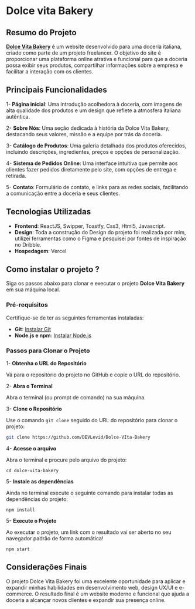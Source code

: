 
# Dolce vita Bakery 

## Resumo do Projeto 
[**Dolce Vita Bakery**](https://dolce-vita-bakery.vercel.app/) é um website desenvolvido para uma doceria italiana, criado como parte de um projeto freelancer. O objetivo do site é proporcionar uma plataforma online atrativa e funcional para que a doceria possa exibir seus produtos, compartilhar informações sobre a empresa e facilitar a interação com os clientes.

## Principais Funcionalidades

1- **Página inicial**: Uma introdução acolhedora à doceria, com imagens de alta qualidade dos produtos e um design que reflete a atmosfera italiana autêntica.

2- **Sobre Nós**: Uma seção dedicada à história da Dolce Vita Bakery, destacando seus valores, missão e a equipe por trás da doceria.

3- **Catálogo de Produtos**: Uma galeria detalhada dos produtos oferecidos, incluindo descrições, ingredientes, preços e opções de personalização.

4- **Sistema de Pedidos Online**: Uma interface intuitiva que permite aos clientes fazer pedidos diretamente pelo site, com opções de entrega e retirada.

5- **Contato**: Formulário de contato, e links para as redes sociais, facilitando a comunicação entre a doceria e seus clientes.

## Tecnologias Utilizadas

- **Frontend**: ReactJS, Swipper, Toastfy, Css3, Html5, Javascript.
- **Design**: Toda a construção do Design do projeto foi realizada por mim, utilizei ferramentas como o Figma e pesquisei por fontes de inspiração no Dribble.
- **Hospedagem**: Vercel 

## Como instalar o projeto ?

Siga os passos abaixo para clonar e executar o projeto **Dolce Vita Bakery** em sua máquina local.

### Pré-requisitos

Certifique-se de ter as seguintes ferramentas instaladas:

- **Git**: [Instalar Git](https://git-scm.com/downloads)
- **Node.js e npm**: [Instalar Node.js](https://nodejs.org/)

### Passos para Clonar o Projeto

 1- **Obtenha o URL do Repositório**

 Vá para o repositório do projeto no GitHub e copie o URL do repositório.

 2- **Abra o Terminal**

 Abra o terminal (ou prompt de comando) na sua máquina.

 3- **Clone o Repositório**

 Use o comando `git clone` seguido do URL do repositório para clonar o projeto:
 ```sh
 git clone https://github.com/DEVLevid/Dolce-VIta-Bakery

 ```

4- **Acesse o arquivo**

 Abra o terminal e procure pelo arquivo do projeto:

 ```cd dolce-vita-bakery```

5- **Instale as dependências**

 Ainda no terminal execute o seguinte comando para instalar todas as dependências do    projeto: 

``npm install``

5- **Execute o Projeto**

 Ao executar o projeto, um link com o resultado vai ser aberto no seu navegador padrão de forma automática!

``npm start``

## Considerações Finais 

O projeto Dolce Vita Bakery foi uma excelente oportunidade para aplicar e expandir minhas habilidades em desenvolvimento web, design UX/UI e e-commerce. O resultado final é um website moderno e funcional que ajuda a doceria a alcançar novos clientes e expandir sua presença online.



